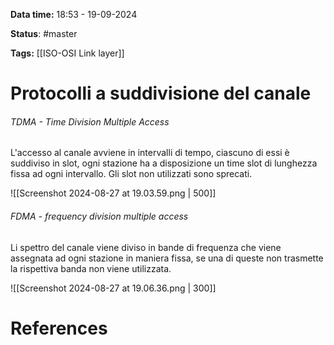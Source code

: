 **Data time:** 18:53 - 19-09-2024

**Status**: #master

**Tags:** [[ISO-OSI Link layer]]

# Protocolli a suddivisione del canale

###### TDMA - Time Division Multiple Access
L'accesso al canale avviene in intervalli di tempo, ciascuno di essi è suddiviso in slot, ogni stazione ha a disposizione un time slot di lunghezza fissa ad ogni intervallo. Gli slot non utilizzati sono sprecati.

![[Screenshot 2024-08-27 at 19.03.59.png | 500]]
###### FDMA - frequency division multiple access
Li spettro del canale viene diviso in bande di frequenza che viene assegnata ad ogni stazione in maniera fissa, se una di queste non trasmette la rispettiva banda non viene utilizzata.

![[Screenshot 2024-08-27 at 19.06.36.png | 300]]

# References